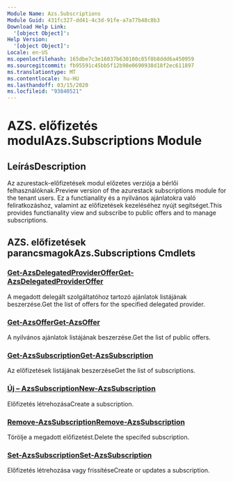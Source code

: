```yaml
---
Module Name: Azs.Subscriptions
Module Guid: 431fc327-dd41-4c3d-91fe-a7a77b48c8b3
Download Help Link:
  '[object Object]': 
Help Version:
  '[object Object]': 
Locale: en-US
ms.openlocfilehash: 165dbe7c3e16037b630100c85f8b8ddd6a450959
ms.sourcegitcommit: fb95591c45bb5f12b98e0690938d18f2ec611897
ms.translationtype: MT
ms.contentlocale: hu-HU
ms.lasthandoff: 03/15/2020
ms.locfileid: "93840521"
---
```

# <span data-ttu-id="8df74-101">AZS. előfizetés modul</span><span class="sxs-lookup"><span data-stu-id="8df74-101">Azs.Subscriptions Module</span></span>
## <span data-ttu-id="8df74-102">Leírás</span><span class="sxs-lookup"><span data-stu-id="8df74-102">Description</span></span>
<span data-ttu-id="8df74-103">Az azurestack-előfizetések modul előzetes verziója a bérlői felhasználóknak.</span><span class="sxs-lookup"><span data-stu-id="8df74-103">Preview version of the azurestack subscriptions module for the tenant users.</span></span> <span data-ttu-id="8df74-104">Ez a functianality és a nyilvános ajánlatokra való feliratkozáshoz, valamint az előfizetések kezeléséhez nyújt segítséget.</span><span class="sxs-lookup"><span data-stu-id="8df74-104">This provides functianality view and subscribe to public offers and to manage subscriptions.</span></span>

## <span data-ttu-id="8df74-105">AZS. előfizetések parancsmagok</span><span class="sxs-lookup"><span data-stu-id="8df74-105">Azs.Subscriptions Cmdlets</span></span>
### [<span data-ttu-id="8df74-106">Get-AzsDelegatedProviderOffer</span><span class="sxs-lookup"><span data-stu-id="8df74-106">Get-AzsDelegatedProviderOffer</span></span>](Get-AzsDelegatedProviderOffer.md)
<span data-ttu-id="8df74-107">A megadott delegált szolgáltatóhoz tartozó ajánlatok listájának beszerzése.</span><span class="sxs-lookup"><span data-stu-id="8df74-107">Get the list of offers for the specified delegated provider.</span></span>

### [<span data-ttu-id="8df74-108">Get-AzsOffer</span><span class="sxs-lookup"><span data-stu-id="8df74-108">Get-AzsOffer</span></span>](Get-AzsOffer.md)
<span data-ttu-id="8df74-109">A nyilvános ajánlatok listájának beszerzése.</span><span class="sxs-lookup"><span data-stu-id="8df74-109">Get the list of public offers.</span></span>

### [<span data-ttu-id="8df74-110">Get-AzsSubscription</span><span class="sxs-lookup"><span data-stu-id="8df74-110">Get-AzsSubscription</span></span>](Get-AzsSubscription.md)
<span data-ttu-id="8df74-111">Az előfizetések listájának beszerzése</span><span class="sxs-lookup"><span data-stu-id="8df74-111">Get the list of subscriptions.</span></span>

### [<span data-ttu-id="8df74-112">Új – AzsSubscription</span><span class="sxs-lookup"><span data-stu-id="8df74-112">New-AzsSubscription</span></span>](New-AzsSubscription.md)
<span data-ttu-id="8df74-113">Előfizetés létrehozása</span><span class="sxs-lookup"><span data-stu-id="8df74-113">Create a subscription.</span></span>

### [<span data-ttu-id="8df74-114">Remove-AzsSubscription</span><span class="sxs-lookup"><span data-stu-id="8df74-114">Remove-AzsSubscription</span></span>](Remove-AzsSubscription.md)
<span data-ttu-id="8df74-115">Törölje a megadott előfizetést.</span><span class="sxs-lookup"><span data-stu-id="8df74-115">Delete the specifed subscription.</span></span>

### [<span data-ttu-id="8df74-116">Set-AzsSubscription</span><span class="sxs-lookup"><span data-stu-id="8df74-116">Set-AzsSubscription</span></span>](Set-AzsSubscription.md)
<span data-ttu-id="8df74-117">Előfizetés létrehozása vagy frissítése</span><span class="sxs-lookup"><span data-stu-id="8df74-117">Create or updates a subscription.</span></span>


